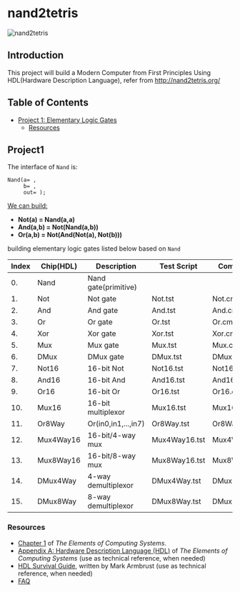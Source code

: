# nand2tetris

![nand2tetris](http://nand2tetris.org/banner.png)  

Introduction
------------

This project will build a Modern Computer from First Principles Using HDL(Hardware Description Language), refer from http://nand2tetris.org/

Table of Contents
---

- [Project 1: Elementary Logic Gates](#project1)
    - [Resources](#resources)

## Project1
The interface of `Nand` is:
```
Nand(a= ,
     b= ,
     out= );
```
<u>We can build:</u>

-  **Not(a) = Nand(a,a)** 
-  **And(a,b) = Not(Nand(a,b))** 
-  **Or(a,b) = Not(And(Not(a), Not(b)))** 

building elementary logic gates listed below based on `Nand`

|Index|Chip(HDL)|Description|Test Script|Compare FIile|
|---|---|---|---|---|
|0.|Nand|Nand gate(primitive)|
|1.|Not|Not gate|Not.tst|Not.cmp|
|2.|And| And gate|    And.tst| And.cmp|
|3.|Or|  Or gate| Or.tst|  Or.cmp|
|4.|Xor| Xor gate|    Xor.tst| Xor.cmp|
|5.|Mux| Mux gate|    Mux.tst| Mux.cmp|
|6.|DMux|    DMux gate|   DMux.tst|    DMux.cmp|
|7.|Not16|   16-bit Not|  Not16.tst|   Not16.cmp|
|8.|And16|   16-bit And|  And16.tst|   And16.cmp|
|9.|Or16|    16-bit Or|   Or16.tst|    Or16.cmp|
|10.|Mux16|   16-bit multiplexor|  Mux16.tst|   Mux16.cmp|
|11.|Or8Way|  Or(in0,in1,...,in7)| Or8Way.tst|  Or8Way.cmp|
|12.|Mux4Way16|   16-bit/4-way mux|    Mux4Way16.tst|   Mux4Way16.cmp|
|13.|Mux8Way16|   16-bit/8-way mux|    Mux8Way16.tst|   Mux8Way16.cmp|
|14.|DMux4Way|    4-way demultiplexor| DMux4Way.tst|    DMux4Way.cmp|
|15.|DMux8Way|    8-way demultiplexor| DMux8Way.tst|    DMux8Way.cmp|

### Resources
- [Chapter 1](http://www.nand2tetris.org/chapters/chapter%2001.pdf) of *The Elements of Computing Systems*.
- [Appendix A: Hardware Description Language (HDL)](http://www.nand2tetris.org/chapters/appendix%20A.pdf) of *The Elements of Computing Systems* (use as technical reference, when needed)
- [HDL Survival Guide](http://www.nand2tetris.org/software/HDL%20Survival%20Guide.html), written by Mark Armbrust (use as technical reference, when needed)
- [FAQ](https://www.coursera.org/learn/build-a-computer/supplement/Dkosx/faq)